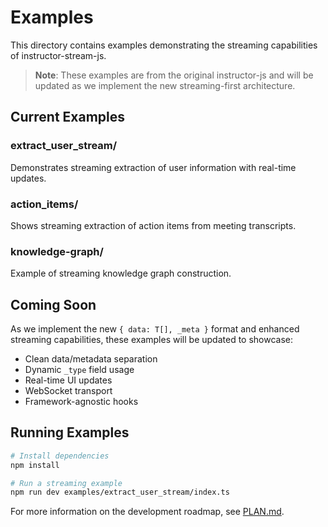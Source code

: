 # Examples

This directory contains examples demonstrating the streaming capabilities of instructor-stream-js.

> **Note**: These examples are from the original instructor-js and will be updated as we implement the new streaming-first architecture.

## Current Examples

### extract_user_stream/

Demonstrates streaming extraction of user information with real-time updates.

### action_items/

Shows streaming extraction of action items from meeting transcripts.

### knowledge-graph/

Example of streaming knowledge graph construction.

## Coming Soon

As we implement the new `{ data: T[], _meta }` format and enhanced streaming capabilities, these examples will be updated to showcase:

- Clean data/metadata separation
- Dynamic `_type` field usage
- Real-time UI updates
- WebSocket transport
- Framework-agnostic hooks

## Running Examples

```bash
# Install dependencies
npm install

# Run a streaming example
npm run dev examples/extract_user_stream/index.ts
```

For more information on the development roadmap, see [PLAN.md](../PLAN.md).
